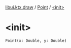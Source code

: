 [libui.ktx.draw](../README.md) / [Point](README.md) / [&lt;init&gt;](-init-.md)

# &lt;init&gt;

`Point(x: Double, y: Double)`